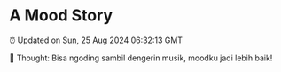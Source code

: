 # A Mood Story

⏰ Updated on Sun, 25 Aug 2024 06:32:13 GMT

💭 Thought: Bisa ngoding sambil dengerin musik, moodku jadi lebih baik!

